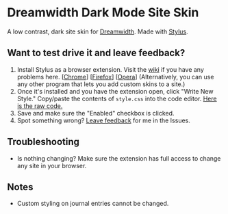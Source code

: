# Dreamwidth Dark Mode Site Skin

A low contrast, dark site skin for [Dreamwidth](https://www.dreamwidth.org/). Made with [Stylus](https://github.com/openstyles/stylus).

## Want to test drive it and leave feedback?

1. Install Stylus as a browser extension. Visit the [wiki](https://github.com/openstyles/stylus/wiki) if you have any problems here. [[Chrome](https://chrome.google.com/webstore/detail/stylus/clngdbkpkpeebahjckkjfobafhncgmne)] [[Firefox](https://addons.mozilla.org/en-US/firefox/addon/styl-us/)] [[Opera](https://addons.opera.com/en/extensions/details/stylus/)] (Alternatively, you can use any other program that lets you add custom skins to a site.)
2. Once it's installed and you have the extension open, click "Write New Style." Copy/paste the contents of `style.css` into the code editor. [Here is the raw code.](https://raw.githubusercontent.com/savwiley/DW-darkmode/main/style.css)
3. Save and make sure the "Enabled" checkbox is clicked.
4. Spot something wrong? [Leave feedback](https://github.com/savwiley/DW-darkmode/issues) for me in the Issues.

## Troubleshooting

- Is nothing changing? Make sure the extension has full access to change any site in your browser.

## Notes

- Custom styling on journal entries cannot be changed.
